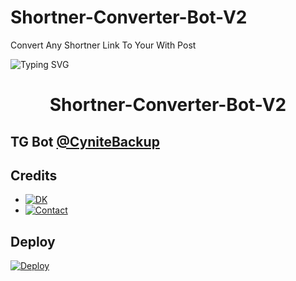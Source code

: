 # Shortner-Converter-Bot-V2
Convert Any Shortner Link To Your With Post

![Typing SVG](https://readme-typing-svg.herokuapp.com/?lines=ANY+SHORTNER+BULK+POST+CONVERTER!;CREATED+BY+TECHNICAL+CYNITE!;A+ADVANCE+BOT+WITH+COOL+FEATURES!)
</p>

</p>
<h1 align="center">
  <b>Shortner-Converter-Bot-V2</b>
</h1>

## TG Bot [@CyniteBackup](t.me/CyniteBackup)

## Credits 

* [![DK](https://img.shields.io/static/v1?label=DKBOTZ&message=Telegram&color=critical)](https://t.me/Tamilan_Bots_Official)
* [![Contact](https://img.shields.io/static/v1?label=Contact&message=On+Telegram&color=critical)](https://t.me/Cynitesupport)

## Deploy 

[![Deploy](https://www.herokucdn.com/deploy/button.svg)](https://heroku.com/deploy?template=https://github.com/Sebastinselva123/Shortner-Converter-Bot-V2)

